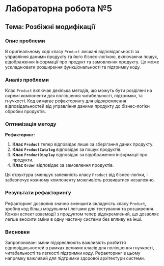# Лабораторна робота №5
## Тема: Розбіжні модифікації

### Опис проблеми
В оригінальному коді класу `Product` змішані відповідальності за управління даними продукту та його бізнес-логікою, включаючи пошук, відображення інформації про продукт та замовлення продукту. Це може ускладнювати розширення функціональності та підтримку коду.

### Аналіз проблеми
Клас `Product` включає декілька методів, що можуть бути розділені на окремі компоненти для поліпшення читабельності, підтримки, та гнучкості. Код вимагає рефакторингу для відокремлення відповідальностей від управління даними продукту до бізнес-логіки обробки продуктів.

### Оптимізація методу
**Рефакторинг:**
1. **Клас `Product`** тепер відповідає лише за зберігання даних продукту.
2. **Клас `ProductCatalog`** відповідає за пошук продуктів.
3. **Клас `ProductDisplay`** відповідає за відображення інформації про продукти.
4. **Клас `Order`** відповідає за замовлення продуктів.

Ця структура зменшує залежність класу `Product` від бізнес-логіки, і забезпечує кожному компоненту можливість розвиватися незалежно.

### Результати рефакторингу
Рефакторинг дозволив значно зменшити складність класу `Product`, зробив код більш модульним і легшим для тестування та розширення. Кожен аспект взаємодії з продуктом тепер відокремлений, що дозволяє легше вносити зміни в одну частину системи без впливу на інші.

### Висновки
Запропоновані зміни підкреслюють важливість розбиття відповідальностей в рамках великих класів для поліпшення гнучкості, читабельності та легкості підтримки коду. Рефакторинг в цьому напрямку важливий для підтримки здорової архітектури системи.
